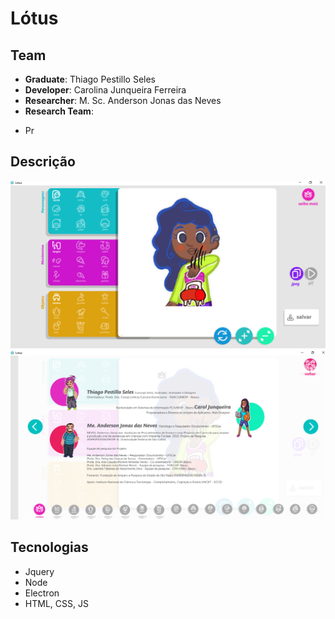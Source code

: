# Lótus

## Team
* **Graduate**: Thiago Pestillo Seles
* **Developer**: Carolina Junqueira Ferreira
* **Researcher**: M. Sc. Anderson Jonas das Neves
* **Research Team**: 
- Pr



## Descrição
![inicial](https://github.com/caroljunq/Lotus/blob/master/img/examples/main_page.png "Tela inicial")
![instrucoes](https://github.com/caroljunq/Lotus/blob/master/img/examples/instruction.png "Tela de instruções")

## Tecnologias
* Jquery
* Node
* Electron
* HTML, CSS, JS

